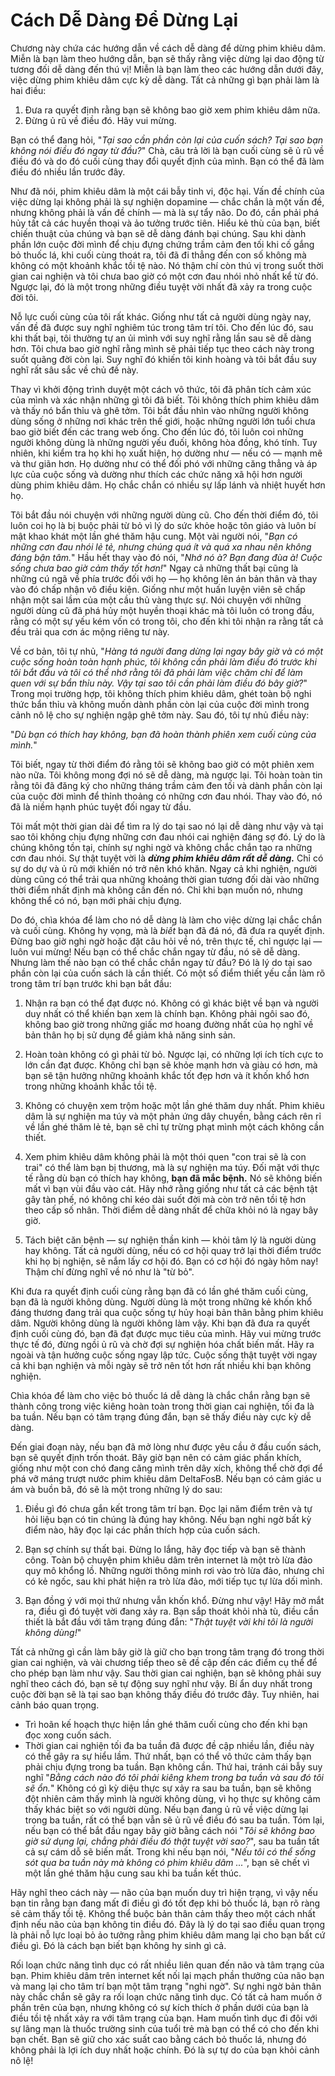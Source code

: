 # Cách Dễ Dàng Để Dừng Lại

Chương này chứa các hướng dẫn về cách dễ dàng để dừng phim khiêu dâm. Miễn là bạn làm theo hướng dẫn, bạn sẽ thấy rằng việc dừng lại dao động từ tương đối dễ dàng đến thú vị! Miễn là bạn làm theo các hướng dẫn dưới đây, việc dừng phim khiêu dâm cực kỳ dễ dàng. Tất cả những gì bạn phải làm là hai điều:

1.  Đưa ra quyết định rằng bạn sẽ không bao giờ xem phim khiêu dâm nữa.
2.  Đừng ủ rũ về điều đó. Hãy vui mừng.

Bạn có thể đang hỏi, "*Tại sao cần phần còn lại của cuốn sách? Tại sao bạn không nói điều đó ngay từ đầu?*" Chà, câu trả lời là bạn cuối cùng sẽ ủ rũ về điều đó và do đó cuối cùng thay đổi quyết định của mình. Bạn có thể đã làm điều đó nhiều lần trước đây.

Như đã nói, phim khiêu dâm là một cái bẫy tinh vi, độc hại. Vấn đề chính của việc dừng lại không phải là sự nghiện dopamine — chắc chắn là một vấn đề, nhưng không phải là vấn đề chính — mà là sự tẩy não. Do đó, cần phải phá hủy tất cả các huyền thoại và ảo tưởng trước tiên. Hiểu kẻ thù của bạn, biết chiến thuật của chúng và bạn sẽ dễ dàng đánh bại chúng. Sau khi dành phần lớn cuộc đời mình để chịu đựng chứng trầm cảm đen tối khi cố gắng bỏ thuốc lá, khi cuối cùng thoát ra, tôi đã đi thẳng đến con số không mà không có một khoảnh khắc tồi tệ nào. Nó thậm chí còn thú vị trong suốt thời gian cai nghiện và tôi chưa bao giờ có một cơn đau nhói nhỏ nhất kể từ đó. Ngược lại, đó là một trong những điều tuyệt vời nhất đã xảy ra trong cuộc đời tôi.

Nỗ lực cuối cùng của tôi rất khác. Giống như tất cả người dùng ngày nay, vấn đề đã được suy nghĩ nghiêm túc trong tâm trí tôi. Cho đến lúc đó, sau khi thất bại, tôi thường tự an ủi mình với suy nghĩ rằng lần sau sẽ dễ dàng hơn. Tôi chưa bao giờ nghĩ rằng mình sẽ phải tiếp tục theo cách này trong suốt quãng đời còn lại. Suy nghĩ đó khiến tôi kinh hoàng và tôi bắt đầu suy nghĩ rất sâu sắc về chủ đề này.

Thay vì khởi động trình duyệt một cách vô thức, tôi đã phân tích cảm xúc của mình và xác nhận những gì tôi đã biết. Tôi không thích phim khiêu dâm và thấy nó bẩn thỉu và ghê tởm. Tôi bắt đầu nhìn vào những người không dùng sống ở những nơi khác trên thế giới, hoặc những người lớn tuổi chưa bao giờ biết đến các trang web ống. Cho đến lúc đó, tôi luôn coi những người không dùng là những người yếu đuối, không hòa đồng, khó tính. Tuy nhiên, khi kiểm tra họ khi họ xuất hiện, họ dường như — nếu có — mạnh mẽ và thư giãn hơn. Họ dường như có thể đối phó với những căng thẳng và áp lực của cuộc sống và dường như thích các chức năng xã hội hơn người dùng phim khiêu dâm. Họ chắc chắn có nhiều sự lấp lánh và nhiệt huyết hơn họ.

Tôi bắt đầu nói chuyện với những người dùng cũ. Cho đến thời điểm đó, tôi luôn coi họ là bị buộc phải từ bỏ vì lý do sức khỏe hoặc tôn giáo và luôn bí mật khao khát một lần ghé thăm hậu cung. Một vài người nói, "*Bạn có những cơn đau nhói lẻ tẻ, nhưng chúng quá ít và quá xa nhau nên không đáng bận tâm.*" Hầu hết thay vào đó nói, "*Nhớ nó à? Bạn đang đùa à! Cuộc sống chưa bao giờ cảm thấy tốt hơn!*" Ngay cả những thất bại cũng là những cú ngã về phía trước đối với họ — họ không lên án bản thân và thay vào đó chấp nhận vô điều kiện. Giống như một huấn luyện viên sẽ chấp nhận một sai lầm của một cầu thủ vàng thực sự. Nói chuyện với những người dùng cũ đã phá hủy một huyền thoại khác mà tôi luôn có trong đầu, rằng có một sự yếu kém vốn có trong tôi, cho đến khi tôi nhận ra rằng tất cả đều trải qua cơn ác mộng riêng tư này.

Về cơ bản, tôi tự nhủ, "*Hàng tá người đang dừng lại ngay bây giờ và có một cuộc sống hoàn toàn hạnh phúc, tôi không cần phải làm điều đó trước khi tôi bắt đầu và tôi có thể nhớ rằng tôi đã phải làm việc chăm chỉ để làm quen với sự bẩn thỉu này. Vậy tại sao tôi cần phải làm điều đó bây giờ?*" Trong mọi trường hợp, tôi không thích phim khiêu dâm, ghét toàn bộ nghi thức bẩn thỉu và không muốn dành phần còn lại của cuộc đời mình trong cảnh nô lệ cho sự nghiện ngập ghê tởm này. Sau đó, tôi tự nhủ điều này:

"*Dù bạn có thích hay không, bạn đã hoàn thành phiên xem cuối cùng của mình.*"

Tôi biết, ngay từ thời điểm đó rằng tôi sẽ không bao giờ có một phiên xem nào nữa. Tôi không mong đợi nó sẽ dễ dàng, mà ngược lại. Tôi hoàn toàn tin rằng tôi đã đăng ký cho những tháng trầm cảm đen tối và dành phần còn lại của cuộc đời mình để thỉnh thoảng có những cơn đau nhói. Thay vào đó, nó đã là niềm hạnh phúc tuyệt đối ngay từ đầu.

Tôi mất một thời gian dài để tìm ra lý do tại sao nó lại dễ dàng như vậy và tại sao tôi không chịu đựng những cơn đau nhói cai nghiện đáng sợ đó. Lý do là chúng không tồn tại, chính sự nghi ngờ và không chắc chắn tạo ra những cơn đau nhói. Sự thật tuyệt vời là ***dừng phim khiêu dâm rất dễ dàng.*** Chỉ có sự do dự và ủ rũ mới khiến nó trở nên khó khăn. Ngay cả khi nghiện, người dùng cũng có thể trải qua những khoảng thời gian tương đối dài vào những thời điểm nhất định mà không cần đến nó. Chỉ khi bạn muốn nó, nhưng không thể có nó, bạn mới phải chịu đựng.

Do đó, chìa khóa để làm cho nó dễ dàng là làm cho việc dừng lại chắc chắn và cuối cùng. Không hy vọng, mà là *biết* bạn đã đá nó, đã đưa ra quyết định. Đừng bao giờ nghi ngờ hoặc đặt câu hỏi về nó, trên thực tế, chỉ ngược lại — luôn vui mừng! Nếu bạn có thể chắc chắn ngay từ đầu, nó sẽ dễ dàng. Nhưng làm thế nào bạn có thể chắc chắn ngay từ đầu? Đó là lý do tại sao phần còn lại của cuốn sách là cần thiết. Có một số điểm thiết yếu cần làm rõ trong tâm trí bạn trước khi bạn bắt đầu:

1.  Nhận ra bạn có thể đạt được nó. Không có gì khác biệt về bạn và người duy nhất có thể khiến bạn xem là chính bạn. Không phải ngôi sao đó, không bao giờ trong những giấc mơ hoang đường nhất của họ nghĩ về bản thân họ bị sử dụng để giảm khả năng sinh sản.

2.  Hoàn toàn không có gì phải từ bỏ. Ngược lại, có những lợi ích tích cực to lớn cần đạt được. Không chỉ bạn sẽ khỏe mạnh hơn và giàu có hơn, mà bạn sẽ tận hưởng những khoảnh khắc tốt đẹp hơn và ít khốn khổ hơn trong những khoảnh khắc tồi tệ.

3.  Không có chuyện xem trộm hoặc một lần ghé thăm duy nhất. Phim khiêu dâm là sự nghiện ma túy và một phản ứng dây chuyền, bằng cách rên rỉ về lần ghé thăm lẻ tẻ, bạn sẽ chỉ tự trừng phạt mình một cách không cần thiết.

4.  Xem phim khiêu dâm không phải là một thói quen "con trai sẽ là con trai" có thể làm bạn bị thương, mà là sự nghiện ma túy. Đối mặt với thực tế rằng dù bạn có thích hay không, **bạn đã mắc bệnh.** Nó sẽ không biến mất vì bạn vùi đầu vào cát. Hãy nhớ rằng giống như tất cả các bệnh tật gây tàn phế, nó không chỉ kéo dài suốt đời mà còn trở nên tồi tệ hơn theo cấp số nhân. Thời điểm dễ dàng nhất để chữa khỏi nó là ngay bây giờ.

5.  Tách biệt căn bệnh — sự nghiện thần kinh — khỏi tâm lý là người dùng hay không. Tất cả người dùng, nếu có cơ hội quay trở lại thời điểm trước khi họ bị nghiện, sẽ nắm lấy cơ hội đó. Bạn có cơ hội đó ngày hôm nay! Thậm chí đừng nghĩ về nó như là "từ bỏ".

Khi đưa ra quyết định cuối cùng rằng bạn đã có lần ghé thăm cuối cùng, bạn đã là người không dùng. Người dùng là một trong những kẻ khốn khổ đáng thương đang trải qua cuộc sống tự hủy hoại bản thân bằng phim khiêu dâm. Người không dùng là người không làm vậy. Khi bạn đã đưa ra quyết định cuối cùng đó, bạn đã đạt được mục tiêu của mình. Hãy vui mừng trước thực tế đó, đừng ngồi ủ rũ và chờ đợi sự nghiện hóa chất biến mất. Hãy ra ngoài và tận hưởng cuộc sống ngay lập tức. Cuộc sống thật tuyệt vời ngay cả khi bạn nghiện và mỗi ngày sẽ trở nên tốt hơn rất nhiều khi bạn không nghiện.

Chìa khóa để làm cho việc bỏ thuốc lá dễ dàng là chắc chắn rằng bạn sẽ thành công trong việc kiêng hoàn toàn trong thời gian cai nghiện, tối đa là ba tuần. Nếu bạn có tâm trạng đúng đắn, bạn sẽ thấy điều này cực kỳ dễ dàng.

Đến giai đoạn này, nếu bạn đã mở lòng như được yêu cầu ở đầu cuốn sách, bạn sẽ quyết định trốn thoát. Bây giờ bạn nên có cảm giác phấn khích, giống như một con chó đang căng mình trên dây xích, không thể chờ đợi để phá vỡ máng trượt nước phim khiêu dâm DeltaFosB. Nếu bạn có cảm giác u ám và buồn bã, đó sẽ là một trong những lý do sau:

1.  Điều gì đó chưa gắn kết trong tâm trí bạn. Đọc lại năm điểm trên và tự hỏi liệu bạn có tin chúng là đúng hay không. Nếu bạn nghi ngờ bất kỳ điểm nào, hãy đọc lại các phần thích hợp của cuốn sách.

2.  Bạn sợ chính sự thất bại. Đừng lo lắng, hãy đọc tiếp và bạn sẽ thành công. Toàn bộ chuyện phim khiêu dâm trên internet là một trò lừa đảo quy mô khổng lồ. Những người thông minh rơi vào trò lừa đảo, nhưng chỉ có kẻ ngốc, sau khi phát hiện ra trò lừa đảo, mới tiếp tục tự lừa dối mình.

3.  Bạn đồng ý với mọi thứ nhưng vẫn khốn khổ. Đừng như vậy! Hãy mở mắt ra, điều gì đó tuyệt vời đang xảy ra. Bạn sắp thoát khỏi nhà tù, điều cần thiết là bắt đầu với tâm trạng đúng đắn: "*Thật tuyệt vời khi tôi là người không dùng!*"

Tất cả những gì cần làm bây giờ là giữ cho bạn trong tâm trạng đó trong thời gian cai nghiện, và vài chương tiếp theo sẽ đề cập đến các điểm cụ thể để cho phép bạn làm như vậy. Sau thời gian cai nghiện, bạn sẽ không phải suy nghĩ theo cách đó, bạn sẽ tự động suy nghĩ như vậy. Bí ẩn duy nhất trong cuộc đời bạn sẽ là tại sao bạn không thấy điều đó trước đây. Tuy nhiên, hai cảnh báo quan trọng.

* Trì hoãn kế hoạch thực hiện lần ghé thăm cuối cùng cho đến khi bạn đọc xong cuốn sách.
* Thời gian cai nghiện tối đa ba tuần đã được đề cập nhiều lần, điều này có thể gây ra sự hiểu lầm. Thứ nhất, bạn có thể vô thức cảm thấy bạn phải chịu đựng trong ba tuần. Bạn không cần. Thứ hai, tránh cái bẫy suy nghĩ "*Bằng cách nào đó tôi phải kiêng khem trong ba tuần và sau đó tôi sẽ ổn.*" Không có gì kỳ diệu thực sự xảy ra sau ba tuần, bạn sẽ không đột nhiên cảm thấy mình là người không dùng, vì họ thực sự không cảm thấy khác biệt so với người dùng. Nếu bạn đang ủ rũ về việc dừng lại trong ba tuần, rất có thể bạn vẫn sẽ ủ rũ về điều đó sau ba tuần. Tóm lại, nếu bạn có thể bắt đầu ngay bây giờ bằng cách nói "*Tôi sẽ không bao giờ sử dụng lại, chẳng phải điều đó thật tuyệt vời sao?*", sau ba tuần tất cả sự cám dỗ sẽ biến mất. Trong khi nếu bạn nói, "*Nếu tôi có thể sống sót qua ba tuần này mà không có phim khiêu dâm ...*", bạn sẽ chết vì một lần ghé thăm hậu cung sau khi ba tuần kết thúc.

Hãy nghĩ theo cách này — não của bạn muốn duy trì hiện trạng, vì vậy nếu bạn tin rằng bạn đang mất đi điều gì đó tốt đẹp khi bỏ thuốc lá, bạn rõ ràng sẽ cảm thấy tồi tệ. Không thể buộc bản thân cảm thấy theo một cách nhất định nếu não của bạn không tin điều đó. Đây là lý do tại sao điều quan trọng là phải nỗ lực loại bỏ ảo tưởng rằng phim khiêu dâm mang lại cho bạn bất cứ điều gì. Đó là cách bạn biết bạn không hy sinh gì cả.

Rối loạn chức năng tình dục có rất nhiều liên quan đến não và tâm trạng của bạn. Phim khiêu dâm trên internet kết nối lại mạch phần thưởng của não bạn và mang lại cho tâm trí bạn một tâm trạng "nghi ngờ". Sự nghi ngờ bản thân này chắc chắn sẽ gây ra rối loạn chức năng tình dục. Có tất cả ham muốn ở phần trên của bạn, nhưng không có sự kích thích ở phần dưới của bạn là điều tồi tệ nhất xảy ra với tâm trạng của bạn. Ham muốn tình dục đi đôi với sự lãng mạn là thuốc trường sinh của tuổi trẻ mà bạn có thể có cho đến khi bạn chết. Bạn sẽ giữ cho xác suất cao bằng cách bỏ thuốc lá, nhưng đó không phải là lợi ích duy nhất hoặc chính. Đó là sự tự do của bạn khỏi cảnh nô lệ!
